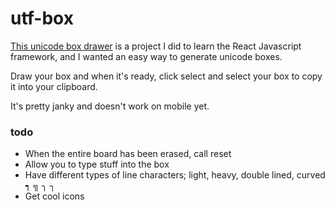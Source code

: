 # utf-box
[This unicode box drawer](https://conordavenport.github.io/utf-box/) is
a project I did to learn the React Javascript framework, and I wanted an
easy way to generate unicode boxes.

Draw your box and when it's ready, click select and select your box to
copy it into your clipboard.

It's pretty janky and doesn't work on mobile yet.

### todo
- When the entire board has been erased, call reset
- Allow you to type stuff into the box
- Have different types of line characters; light, heavy, double lined, curved ┑ ╗ ╮ ┐
- Get cool icons